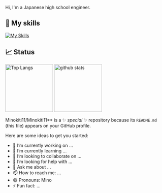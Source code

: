 Hi, I'm a Japanese high school engineer. 

## 🌱 My skills
[![My Skills](https://skillicons.dev/icons?i=js,html,css,react,ruby,rails,jquery,nodejs,python,matlab,opencv,pytorch,redis,sklearn,tensorflow,unity,vscode,mysql)](https://skillicons.dev)

## 📈 Status
<p align="left"> 
  <img alt="Top Langs" height="150px" src="https://github-readme-stats.vercel.app/api/top-langs/?username=Minokiti11&layout=compact&show_icons=true&theme=onedark" />
  <img alt="github stats" height="150px" src="https://github-readme-stats.vercel.app/api?username=Minokiti11&theme=onedark&show_icons=ture" />
</p>


Minokiti11/Minokiti11** is a ✨ _special_ ✨ repository because its `README.md` (this file) appears on your GitHub profile.

Here are some ideas to get you started:

- 🔭 I’m currently working on ...
- 🌱 I’m currently learning ...
- 👯 I’m looking to collaborate on ...
- 🤔 I’m looking for help with ...
- 💬 Ask me about ...
- 📫 How to reach me: ...
- 😄 Pronouns: Mino
- ⚡ Fun fact: ...

